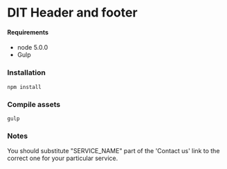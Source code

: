 # DIT Header and footer

#### Requirements

- node 5.0.0
- Gulp

### Installation
    npm install

### Compile assets
    gulp

### Notes

You should substitute "SERVICE_NAME" part of the 'Contact us' link
to the correct one for your particular service.
